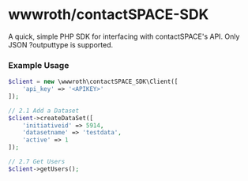 # wwwroth/contactSPACE-SDK

A quick, simple PHP SDK for interfacing with contactSPACE's API. Only JSON ?outputtype is supported.

### Example Usage

```php
$client = new \wwwroth\contactSPACE_SDK\Client([
    'api_key' => '<APIKEY>'
]);

// 2.1 Add a Dataset
$client->createDataSet([
    'initiativeid' => 5914,
    'datasetname' => 'testdata',
    'active' => 1
]);

// 2.7 Get Users
$client->getUsers();
```